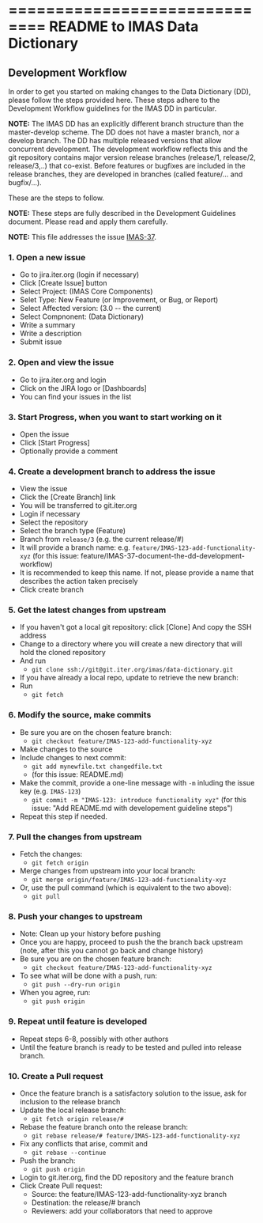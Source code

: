 
==============================
README to IMAS Data Dictionary
==============================

Development Workflow
--------------------
In order to get you started on making changes to the Data Dictionary (DD), please follow the steps provided here. These steps adhere to the Development Workflow guidelines for the IMAS DD in particular.

**NOTE:** The IMAS DD has an explicitly different branch structure than the master-develop scheme. The DD does not have a master branch, nor a develop branch. The DD has multiple released versions that allow concurrent development. The development workflow reflects this and the git repository contains major version release branches (release/1, release/2, release/3,..) that co-exist. Before features or bugfixes are included in the release branches, they are developed in branches (called feature/... and bugfix/...).

These are the steps to follow.

**NOTE:** These steps are fully described in the Development Guidelines document. Please read and apply them carefully. 

**NOTE:** This file addresses the issue [IMAS-37](https://jira.iter.org/browse/IMAS-37).

###    1. Open a new issue   
- Go to jira.iter.org (login if necessary)    
- Click [Create Issue] button   
- Select Project: (IMAS Core Components)
- Selet Type: New Feature (or Improvement, or Bug, or Report)   
- Select Affected version: (3.0 -- the current)   
- Select Compnonent: (Data Dictionary)
- Write a summary
- Write a description   
- Submit issue    

### 2. Open and view the issue      
- Go to jira.iter.org and login   
- Click on the JIRA logo or [Dashboards]    
- You can find your issues in the list    

### 3. Start Progress, when you want to start working on it     
- Open the issue    
- Click [Start Progress]    
- Optionally provide a comment    

### 4. Create a development branch to address the issue     
- View the issue    
- Click the [Create Branch] link    
- You will be transferred to git.iter.org   
- Login if necessary    
- Select the repository   
- Select the branch type (Feature)    
- Branch from `release/3` (e.g. the current release/#)    
- It will provide a branch name: e.g. `feature/IMAS-123-add-functionality-xyz` (for this issue: feature/IMAS-37-document-the-dd-development-workflow)   
- It is recommended to keep this name. If not, please provide a name that describes the action taken precisely    
- Click create branch   

### 5. Get the latest changes from upstream
- If you haven't got a local git repository: click [Clone] And copy the SSH address   
- Change to a directory where you will create a new directory that will hold the cloned repository    
- And run
  - `git clone ssh://git@git.iter.org/imas/data-dictionary.git`
- If you have already a local repo, update to retrieve the new branch:    
- Run
  - `git fetch`

### 6. Modify the source, make commits
- Be sure you are on the chosen feature branch:
  - `git checkout feature/IMAS-123-add-functionality-xyz`
- Make changes to the source
- Include changes to next commit:
  - `git add mynewfile.txt changedfile.txt`
  - (for this issue: README.md)
- Make the commit, provide a one-line message with `-m` inluding the issue key (e.g. `IMAS-123`)
  - `git commit -m "IMAS-123: introduce functionality xyz"` (for this issue: "Add README.md with developement guideline steps")
- Repeat this step if needed.

### 7. Pull the changes from upstream
- Fetch the changes:
  - `git fetch origin`
- Merge changes from upstream into your local branch:
  - `git merge origin/feature/IMAS-123-add-functionality-xyz`
- Or, use the pull command (which is equivalent to the two above):
  - `git pull`

### 8. Push your changes to upstream
- Note: Clean up your history before pushing
- Once you are happy, proceed to push the the branch back upstream (note, after this you cannot go back and change history)
- Be sure you are on the chosen feature branch:
  - `git checkout feature/IMAS-123-add-functionality-xyz`
- To see what will be done with a push, run:
  - `git push --dry-run origin`
- When you agree, run:
  - `git push origin`

### 9. Repeat until feature is developed
- Repeat steps 6-8, possibly with other authors
- Until the feature branch is ready to be tested and pulled into release branch.

### 10. Create a Pull request
- Once the feature branch is a satisfactory solution to the issue, ask for inclusion to the release branch
- Update the local release branch:
  - `git fetch origin release/#`
- Rebase the feature branch onto the release branch:
  - `git rebase release/# feature/IMAS-123-add-functionality-xyz`
- Fix any conflicts that arise, commit and 
  - `git rebase --continue`
- Push the branch:
  - `git push origin`
- Login to git.iter.org, find the DD repository and the feature branch
- Click Create Pull request:
  - Source: the feature/IMAS-123-add-functionality-xyz branch 
  - Destination: the release/# branch
  - Reviewers: add your collaborators that need to approve